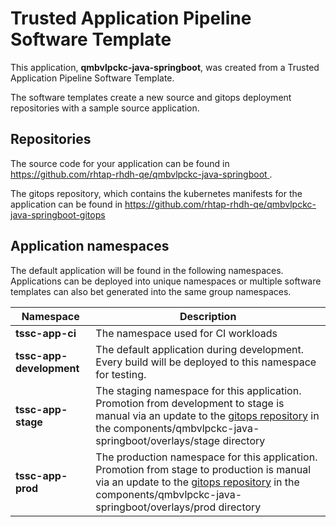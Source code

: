 # Trusted Application Pipeline Software Template

This application, **qmbvlpckc-java-springboot**, was created from a Trusted Application Pipeline Software Template.

The software templates create a new source and gitops deployment repositories with a sample source application. 

## Repositories

The source code for your application can be found in [https://github.com/rhtap-rhdh-qe/qmbvlpckc-java-springboot ](https://github.com/rhtap-rhdh-qe/qmbvlpckc-java-springboot ).
 
The gitops repository, which contains the kubernetes manifests for the application can be found in 
[https://github.com/rhtap-rhdh-qe/qmbvlpckc-java-springboot-gitops ](https://github.com/rhtap-rhdh-qe/qmbvlpckc-java-springboot-gitops ) 

## Application namespaces 

The default application will be found in the following namespaces. Applications can be deployed into unique namespaces or multiple software templates can also bet generated into the same group namespaces.  

|  Namespace   |  Description   |  
| -------- | -------- |
| **tssc-app-ci** | The namespace used for CI workloads |
| **tssc-app-development** | The default application during development. Every build will be deployed to this namespace for testing. |
| **tssc-app-stage** | The staging namespace for this application. Promotion from development to stage is manual via an update to the [gitops repository](https://github.com/rhtap-rhdh-qe/qmbvlpckc-java-springboot-gitops ) in the components/qmbvlpckc-java-springboot/overlays/stage directory |
| **tssc-app-prod** | The production namespace for this application. Promotion from stage to production is manual via an update to the [gitops repository](https://github.com/rhtap-rhdh-qe/qmbvlpckc-java-springboot-gitops ) in the components/qmbvlpckc-java-springboot/overlays/prod directory |